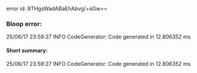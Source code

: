 error id: 8THgsWadABaEhAbvg/+sGw==
### Bloop error:

25/06/17 23:59:27 INFO CodeGenerator: Code generated in 12.806352 ms
#### Short summary: 

25/06/17 23:59:27 INFO CodeGenerator: Code generated in 12.806352 ms